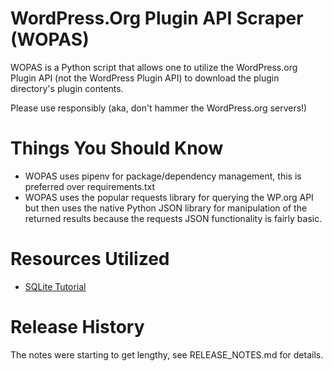 # WordPress.Org Plugin API Scraper (WOPAS)
WOPAS is a Python script that allows one to utilize the WordPress.org 
Plugin API (not the WordPress Plugin API) to download the plugin directory's
plugin contents.

Please use responsibly (aka, don't hammer the WordPress.org servers!)

# Things You Should Know
- WOPAS uses pipenv for package/dependency management, this is preferred over requirements.txt
- WOPAS uses the popular requests library for querying the WP.org API but then uses the native Python JSON library for manipulation of the returned results because the requests JSON functionality is fairly basic.


# Resources Utilized
- [SQLite Tutorial](https://www.sqlitetutorial.net)

# Release History
The notes were starting to get lengthy, see RELEASE_NOTES.md for details.